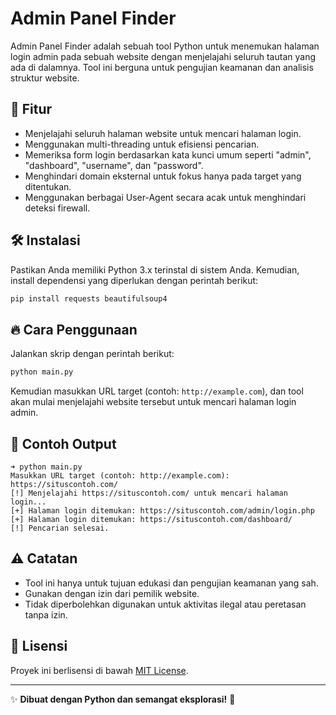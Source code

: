 # Admin Panel Finder

Admin Panel Finder adalah sebuah tool Python untuk menemukan halaman login admin pada sebuah website dengan menjelajahi seluruh tautan yang ada di dalamnya. Tool ini berguna untuk pengujian keamanan dan analisis struktur website.

## 🚀 Fitur
- Menjelajahi seluruh halaman website untuk mencari halaman login.
- Menggunakan multi-threading untuk efisiensi pencarian.
- Memeriksa form login berdasarkan kata kunci umum seperti "admin", "dashboard", "username", dan "password".
- Menghindari domain eksternal untuk fokus hanya pada target yang ditentukan.
- Menggunakan berbagai User-Agent secara acak untuk menghindari deteksi firewall.

## 🛠 Instalasi
Pastikan Anda memiliki Python 3.x terinstal di sistem Anda. Kemudian, install dependensi yang diperlukan dengan perintah berikut:

```sh
pip install requests beautifulsoup4
```

## 🔥 Cara Penggunaan
Jalankan skrip dengan perintah berikut:

```sh
python main.py
```

Kemudian masukkan URL target (contoh: `http://example.com`), dan tool akan mulai menjelajahi website tersebut untuk mencari halaman login admin.

## 📌 Contoh Output
```
➜ python main.py
Masukkan URL target (contoh: http://example.com): https://situscontoh.com/
[!] Menjelajahi https://situscontoh.com/ untuk mencari halaman login...
[+] Halaman login ditemukan: https://situscontoh.com/admin/login.php
[+] Halaman login ditemukan: https://situscontoh.com/dashboard/
[!] Pencarian selesai.
```

## ⚠️ Catatan
- Tool ini hanya untuk tujuan edukasi dan pengujian keamanan yang sah.
- Gunakan dengan izin dari pemilik website.
- Tidak diperbolehkan digunakan untuk aktivitas ilegal atau peretasan tanpa izin.

## 📜 Lisensi
Proyek ini berlisensi di bawah [MIT License](LICENSE).

---

✨ **Dibuat dengan Python dan semangat eksplorasi!** 🚀